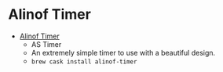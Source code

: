 # Alinof Timer
- [Alinof Timer](https://www.alinofsoftware.ch/apps/products-timer/index.html)
  -  AS  Timer
  - An extremely simple timer to use with a beautiful design.
  - `brew cask install alinof-timer`
